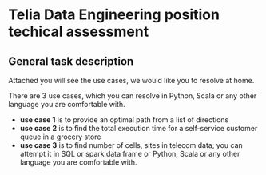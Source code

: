 # Telia Data Engineering position techical assessment

## General task description

Attached you will see the use cases, we would like you to resolve at home. 

There are 3 use cases,  which you can resolve in Python, Scala or any other language you are comfortable with.

* __use case 1__ is to provide an optimal path from a list of directions
* __use case 2__ is to find the total execution time for a self-service customer queue in a grocery store
* __use case 3__ is to find number of cells, sites in telecom data; you can attempt it in SQL or spark data frame or Python, Scala or any other language you are comfortable with.


